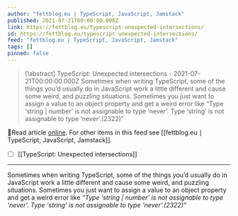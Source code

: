 ```yaml
---
author: "fettblog․eu ∣ TypeScript, JavaScript, Jamstack"
published: 2021-07-21T00:00:00.000Z
link: https://fettblog.eu/typescript-unexpected-intersections/
id: https://fettblog.eu/typescript-unexpected-intersections/
feed: "fettblog․eu ∣ TypeScript, JavaScript, Jamstack"
tags: []
pinned: false
---
```

> [!abstract] TypeScript: Unexpected intersections - 2021-07-21T00:00:00.000Z
> Sometimes when writing TypeScript, some of the things you’d usually do in JavaScript work a little different and cause some weird, and puzzling situations. Sometimes you just want to assign a value to an object property and get a weird error like “Type ‘string | number’ is not assignable to type ‘never’. Type ‘string’ is not assignable to type ‘never’.(2322)”

🔗Read article [online](https://fettblog.eu/typescript-unexpected-intersections/). For other items in this feed see [[fettblog․eu ∣ TypeScript, JavaScript, Jamstack]].

- [ ] [[TypeScript꞉ Unexpected intersections]]
- - -
Sometimes when writing TypeScript, some of the things you’d usually do in JavaScript work a little different and cause some weird, and puzzling situations. Sometimes you just want to assign a value to an object property and get a weird error like _“Type ‘string | number’ is not assignable to type ‘never’. Type ‘string’ is not assignable to type ‘never’.(2322)”_
